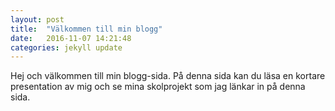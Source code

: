 ```yaml
---
layout: post
title:  "Välkommen till min blogg"
date:   2016-11-07 14:21:48
categories: jekyll update
---
```

Hej och välkommen till min blogg-sida. På denna sida kan du läsa en kortare presentation av mig och se mina skolprojekt
som jag länkar in på denna sida.

